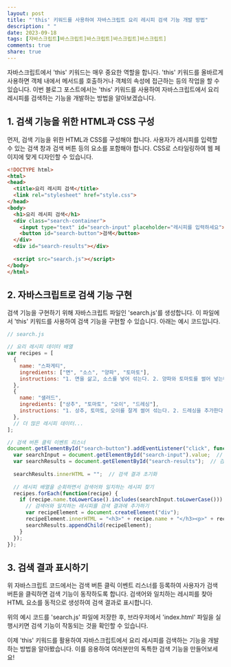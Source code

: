 ```yaml
---
layout: post
title: "'this' 키워드를 사용하여 자바스크립트 요리 레시피 검색 기능 개발 방법"
description: " "
date: 2023-09-18
tags: [자바스크립트]바스크립트]바스크립트]바스크립트]바스크립트]
comments: true
share: true
---
```


자바스크립트에서 'this' 키워드는 매우 중요한 역할을 합니다. 'this' 키워드를 올바르게 사용하면 객체 내에서 메서드를 호출하거나 객체의 속성에 접근하는 등의 작업을 할 수 있습니다. 이번 블로그 포스트에서는 'this' 키워드를 사용하여 자바스크립트에서 요리 레시피를 검색하는 기능을 개발하는 방법을 알아보겠습니다.

## 1. 검색 기능을 위한 HTML과 CSS 구성
먼저, 검색 기능을 위한 HTML과 CSS를 구성해야 합니다. 사용자가 레시피를 입력할 수 있는 검색 창과 검색 버튼 등의 요소를 포함해야 합니다. CSS로 스타일링하여 웹 페이지에 맞게 디자인할 수 있습니다.

```html
<!DOCTYPE html>
<html>
<head>
  <title>요리 레시피 검색</title>
  <link rel="stylesheet" href="style.css">
</head>
<body>
  <h1>요리 레시피 검색</h1>
  <div class="search-container">
    <input type="text" id="search-input" placeholder="레시피를 입력하세요">
    <button id="search-button">검색</button>
  </div>
  <div id="search-results"></div>
  
  <script src="search.js"></script>
</body>
</html>
```

## 2. 자바스크립트로 검색 기능 구현
검색 기능을 구현하기 위해 자바스크립트 파일인 'search.js'를 생성합니다. 이 파일에서 'this' 키워드를 사용하여 검색 기능을 구현할 수 있습니다. 아래는 예시 코드입니다.

```javascript
// search.js

// 요리 레시피 데이터 배열
var recipes = [
  {
    name: "스파게티",
    ingredients: ["면", "소스", "양파", "토마토"],
    instructions: "1. 면을 삶고, 소스를 넣어 섞는다. 2. 양파와 토마토를 썰어 넣는다."
  },
  {
    name: "샐러드",
    ingredients: ["상추", "토마토", "오이", "드레싱"],
    instructions: "1. 상추, 토마토, 오이를 잘게 썰어 섞는다. 2. 드레싱을 추가한다."
  },
  // 더 많은 레시피 데이터...
];

// 검색 버튼 클릭 이벤트 리스너
document.getElementById("search-button").addEventListener("click", function() {
  var searchInput = document.getElementById("search-input").value;  // 검색어 가져오기
  var searchResults = document.getElementById("search-results");  // 검색 결과 표시할 요소
  
  searchResults.innerHTML = "";  // 검색 결과 초기화
  
  // 레시피 배열을 순회하면서 검색어와 일치하는 레시피 찾기
  recipes.forEach(function(recipe) {
    if (recipe.name.toLowerCase().includes(searchInput.toLowerCase())) {
      // 검색어와 일치하는 레시피를 검색 결과에 추가하기
      var recipeElement = document.createElement("div");
      recipeElement.innerHTML = "<h3>" + recipe.name + "</h3><p>" + recipe.ingredients.join(", ") + "</p><p>" + recipe.instructions + "</p>";
      searchResults.appendChild(recipeElement);
    }
  });
});
```

## 3. 검색 결과 표시하기
위 자바스크립트 코드에서는 검색 버튼 클릭 이벤트 리스너를 등록하여 사용자가 검색 버튼을 클릭하면 검색 기능이 동작하도록 합니다. 검색어와 일치하는 레시피를 찾아 HTML 요소를 동적으로 생성하여 검색 결과로 표시합니다.

위의 예시 코드를 'search.js' 파일에 저장한 후, 브라우저에서 'index.html' 파일을 실행시키면 검색 기능이 작동되는 것을 확인할 수 있습니다.

이제 'this' 키워드를 활용하여 자바스크립트에서 요리 레시피를 검색하는 기능을 개발하는 방법을 알아봤습니다. 이를 응용하여 여러분만의 독특한 검색 기능을 만들어보세요!
